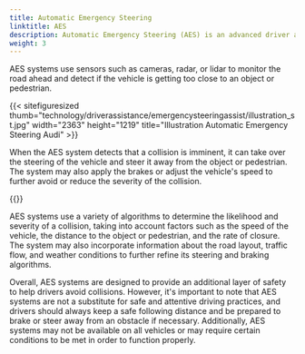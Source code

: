 ```yaml
---
title: Automatic Emergency Steering
linktitle: AES
description: Automatic Emergency Steering (AES) is an advanced driver assistance system that is designed to help drivers avoid collisions by automatically steering the vehicle in an emergency situation. 
weight: 3
---
```

<!-- markdownlint-disable MD033 -->

AES systems use sensors such as cameras, radar, or lidar to monitor the road ahead and detect if the vehicle is getting too close to an object or pedestrian.

{{< sitefiguresized thumb="technology/driverassistance/emergencysteeringassist/illustration_st.jpg" width="2363" height="1219" title="Illustration Automatic Emergency Steering Audi" >}}

When the AES system detects that a collision is imminent, it can take over the steering of the vehicle and steer it away from the object or pedestrian. The system may also apply the brakes or adjust the vehicle's speed to further avoid or reduce the severity of the collision.

{{<evkxdisplayaddarticle />}}

AES systems use a variety of algorithms to determine the likelihood and severity of a collision, taking into account factors such as the speed of the vehicle, the distance to the object or pedestrian, and the rate of closure. The system may also incorporate information about the road layout, traffic flow, and weather conditions to further refine its steering and braking algorithms.

Overall, AES systems are designed to provide an additional layer of safety to help drivers avoid collisions. However, it's important to note that AES systems are not a substitute for safe and attentive driving practices, and drivers should always keep a safe following distance and be prepared to brake or steer away from an obstacle if necessary. Additionally, AES systems may not be available on all vehicles or may require certain conditions to be met in order to function properly.
